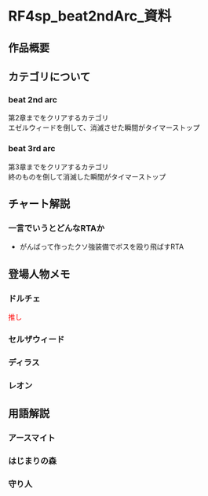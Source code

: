 # RF4sp_beat2ndArc_資料

## 作品概要

## カテゴリについて

### beat 2nd arc

第2章までをクリアするカテゴリ  
エゼルウィードを倒して、消滅させた瞬間がタイマーストップ

### beat 3rd arc

第3章までをクリアするカテゴリ  
終のものを倒して消滅した瞬間がタイマーストップ

## チャート解説

### 一言でいうとどんなRTAか

- がんばって作ったクソ強装備でボスを殴り飛ばすRTA

## 登場人物メモ

### ドルチェ
<font color =red> 推し </font>

### セルザウィード

### ディラス

### レオン

## 用語解説

### アースマイト

### はじまりの森

### 守り人

